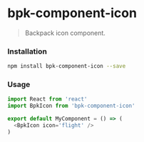 # bpk-component-icon

> Backpack icon component.

### Installation

```sh
npm install bpk-component-icon --save
```

### Usage

```js
import React from 'react'
import BpkIcon from 'bpk-component-icon'

export default MyComponent = () => (
  <BpkIcon icon='flight' />
)
```
